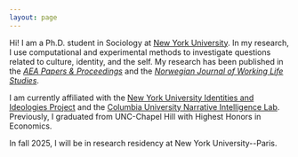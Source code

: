 ```yaml
---
layout: page
---
```


Hi! I am a Ph.D. student in Sociology at [New York University](https://as.nyu.edu/departments/sociology/people/current-phd-students/janz--avra.html). In my research, I use computational and experimental methods to investigate questions related to culture, identity, and the self. My research has been published in the [_AEA Papers & Proceedings_](https://www.aeaweb.org/articles?id=10.1257/pandp.20211114) and the [_Norwegian Journal of Working Life Studies_](https://www.scup.com/doi/full/10.18261/issn.1504-7989-2021-03-04-03). 

I am currently affiliated with the [New York University Identities and Ideologies Project](https://www.identities-ideologies.org/) and the [Columbia University Narrative Intelligence Lab](https://nil.columbia.edu/). Previously, I graduated from UNC-Chapel Hill with Highest Honors in Economics.

In fall 2025, I will be in research residency at New York University--Paris. 
